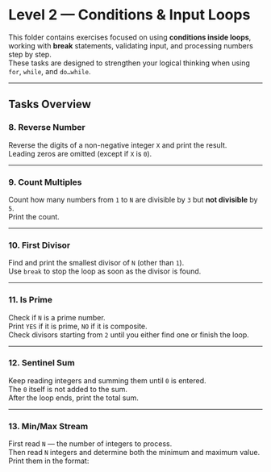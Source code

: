 # Level 2 — Conditions & Input Loops

This folder contains exercises focused on using **conditions inside loops**,  
working with **break** statements, validating input, and processing numbers step by step.  
These tasks are designed to strengthen your logical thinking when using `for`, `while`, and `do…while`.

---

## Tasks Overview

### 8. **Reverse Number**
Reverse the digits of a non-negative integer `X` and print the result.  
Leading zeros are omitted (except if `X` is `0`).

---

### 9. **Count Multiples**
Count how many numbers from `1` to `N` are divisible by `3` but **not divisible** by `5`.  
Print the count.

---

### 10. **First Divisor**
Find and print the smallest divisor of `N` (other than `1`).  
Use `break` to stop the loop as soon as the divisor is found.

---

### 11. **Is Prime**
Check if `N` is a prime number.  
Print `YES` if it is prime, `NO` if it is composite.  
Check divisors starting from `2` until you either find one or finish the loop.

---

### 12. **Sentinel Sum**
Keep reading integers and summing them until `0` is entered.  
The `0` itself is not added to the sum.  
After the loop ends, print the total sum.

---

### 13. **Min/Max Stream**
First read `N` — the number of integers to process.  
Then read `N` integers and determine both the minimum and maximum value.  
Print them in the format:
